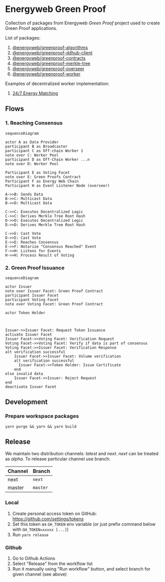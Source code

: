 # Energyweb Green Proof

Collection of packages from Energyweb *Green Proof* project used to create Green Proof applications.

List of packages:

1. [@energyweb/greenproof-algorithms](./packages/algorithms/)
2. [@energyweb/greenproof-ddhub-client](./packages/ddhub-client/)
3. [@energyweb/greenproof-contracts](./packages/greenproof-contracts/)
4. [@energyweb/greenproof-merkle-tree](./packages/merkle-tree/)
5. [@energyweb/greenproof-overseer](./packages/overseer/)
6. [@energyweb/greenproof-worker](./packages/worker/)

Examples of decentralized worker implementation:

1. [24/7 Energy Matching](./packages/worker-example/)

## Flows

### 1. Reaching Consensus

```mermaid
sequenceDiagram

actor A as Data Provider
participant B as Broadcaster
participant C as Off-chain Worker 1
note over C: Worker Pool
participant D as Off-Chain Worker ...n
note over D: Worker Pool

Participant E as Voting Facet
note over E: Green Proofs Contract
Participant F as Energy Web Chain
Participant H as Event Listener Node (overseer)

A->>B: Sends Data
B->>C: Multicast Data
B->>D: Multicast Data

C->>C: Executes Decentralized Logic
C->>C: Derives Merkle Tree Root Hash
D->>D: Executes Decentralized Logic
D->>D: Derives Merkle Tree Root Hash

C->>E: Cast Vote
D->>E: Cast Vote
E->>E: Reaches Consensus
E->>F: Notarize "Consensus Reached" Event
F->>H: Listens for Events
H->>H: Process Result of Voting
```

### 2. Green Proof Issuance
```mermaid
sequenceDiagram

actor Issuer
note over Issuer Facet: Green Proof Contract
participant Issuer Facet
participant Voting Facet
note over Voting Facet: Green Proof Contract

actor Token Holder



Issuer->>Issuer Facet: Request Token Issuance
activate Issuer Facet
Issuer Facet->>Voting Facet: Verification Request
Voting Facet->>Voting Facet: Verify if data is part of consensus
Voting Facet->>Issuer Facet: Verification Response
alt verification successful
    Issuer Facet->>Issuer Facet: Volume verification 
    alt verification successful
      Issuer Facet->>Token Holder: Issue Certificate
    end
else invalid data
    Issuer Facet->>Issuer: Reject Request
end    
deactivate Issuer Facet

```
## Development

### Prepare workspace packages
```shell
yarn purge && yarn && yarn build
```

## Release

We maintain two distribution channels: *latest* and *next*.
*next* can be treated as *alpha*. To release particular channel use branch:

Channel | Branch
--- | ---
next | `next`
master | `master`

### Local

1. Create personal access token on GitHub: https://github.com/settings/tokens
2. Set this token as `GH_TOKEN` env variable (or just prefix command below with `GH_TOKEN=xxxxx [...]`)
2. Run `yarn release`

### Github

1. Go to Github Actions
2. Select "Release" from the workflow list  
3. Run it manually using "Run workflow" button, and select branch for given channel (see above)
